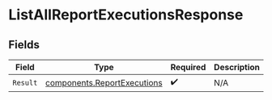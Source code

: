 # ListAllReportExecutionsResponse


## Fields

| Field                                                                      | Type                                                                       | Required                                                                   | Description                                                                |
| -------------------------------------------------------------------------- | -------------------------------------------------------------------------- | -------------------------------------------------------------------------- | -------------------------------------------------------------------------- |
| `Result`                                                                   | [components.ReportExecutions](../../models/components/reportexecutions.md) | :heavy_check_mark:                                                         | N/A                                                                        |